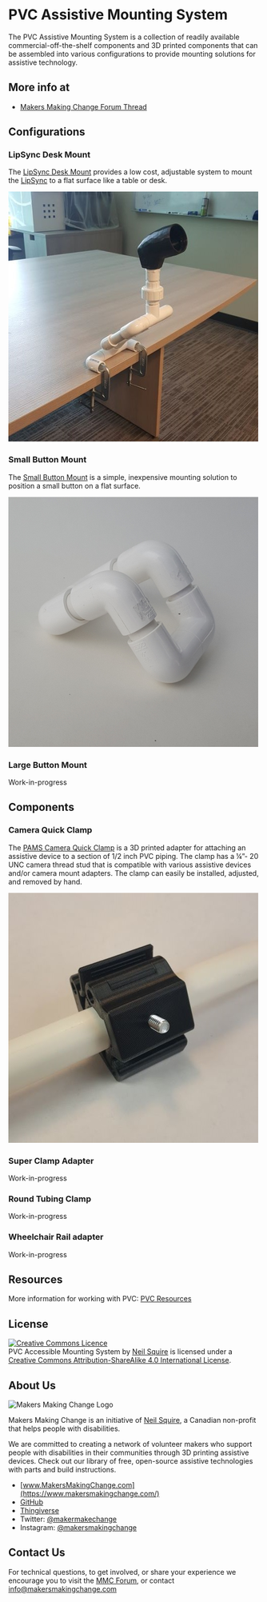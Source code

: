 # PVC Assistive Mounting System

The PVC Assistive Mounting System is a collection of readily available commercial-off-the-shelf components and 3D printed components that can be assembled into various configurations to provide mounting solutions for assistive technology.

## More info at
- [Makers Making Change Forum Thread](https://forum.makersmakingchange.com/t/pvc-assistive-mounting-system/729)


## Configurations

### LipSync Desk Mount
The [LipSync Desk Mount](/Configurations/LipSync_Desk_Mount/README.md) provides a low cost, adjustable system to mount the [LipSync](https://www.makersmakingchange.com/project/lipsync/) to a flat surface like a table or desk.

![LipSync Desk Mount](/Configurations/LipSync_Desk_Mount/LipSync_Desk_Mount.jpg)

### Small Button Mount
The [Small Button Mount](/Configurations/Small_Button_Mount/README.md) is a simple, inexpensive mounting solution to position a small button on a flat surface.

![Small Button Mount](/Configurations/Small_Button_Mount/Photos/Small_Button_Mount_Angled.jpg)

### Large Button Mount
Work-in-progress

## Components
### Camera Quick Clamp
The [PAMS Camera Quick Clamp](Components/PAMS_Camera_Quick_Clamp/README.md) is a 3D printed adapter for attaching an assistive device to a section of 1/2 inch PVC piping. The clamp has a ¼”- 20 UNC camera thread stud that is compatible with various assistive devices and/or camera mount adapters. The clamp can easily be installed, adjusted, and removed by hand.

![PAMS Camera Quick Clamp](Components/PAMS_Camera_Quick_Clamp/Camera_Quick_Clamp.jpg)

### Super Clamp Adapter
Work-in-progress

### Round Tubing Clamp
Work-in-progress

### Wheelchair Rail adapter
Work-in-progress

## Resources
More information for working with PVC: [PVC Resources](/Resources/README.md)


## License
<a rel="license" href="http://creativecommons.org/licenses/by-sa/4.0/"><img alt="Creative Commons Licence" style="border-width:0" src="https://i.creativecommons.org/l/by-sa/4.0/88x31.png" /></a><br /><span xmlns:dct="http://purl.org/dc/terms/" property="dct:title">PVC Accessible Mounting System</span> by <a xmlns:cc="http://creativecommons.org/ns#" href="www.makersmakingchange.com" property="cc:attributionName" rel="cc:attributionURL">Neil Squire</a> is licensed under a <a rel="license" href="http://creativecommons.org/licenses/by-sa/4.0/">Creative Commons Attribution-ShareAlike 4.0 International License</a>.

## About Us
![Makers Making Change Logo](https://www.makersmakingchange.com/wp-content/uploads/logo/mmc_logo.svg)

Makers Making Change is an initiative of [Neil Squire](https://www.neilsquire.ca/), a Canadian non-profit that helps people with disabilities.

We are committed to creating a network of volunteer makers who support people with disabilities in their communities through 3D printing assistive devices. Check out our library of free, open-source assistive technologies with parts and build instructions.

 - [www.MakersMakingChange.com](https://www.makersmakingchange.com/)
 - [GitHub](https://github.com/makersmakingchange)
 - [Thingiverse](https://www.thingiverse.com/makersmakingchange/about)
 - Twitter: [@makermakechange](https://twitter.com/makermakechange)
 - Instagram: [@makersmakingchange](https://www.instagram.com/makersmakingchange)


## Contact Us
For technical questions, to get involved, or share your experience we encourage you to visit the  [MMC Forum](https://www.forum.makersmakingchange.com/), or contact info@makersmakingchange.com
